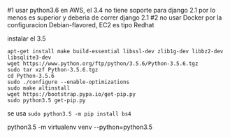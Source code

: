 #1
usar python3.6 en AWS, el 3.4 no tiene soporte para django 2.1
por lo menos es superior y deberia de correr django 2.1
#2 
no usar Docker por la configuracion Debian-flavored, EC2 es tipo Redhat

instalar el 3.5
```
apt-get install make build-essential libssl-dev zlib1g-dev libbz2-dev libsqlite3-dev
wget https://www.python.org/ftp/python/3.5.6/Python-3.5.6.tgz
sudo tar xzf Python-3.5.6.tgz
cd Python-3.5.6
sudo ./configure --enable-optimizations
sudo make altinstall
wget https://bootstrap.pypa.io/get-pip.py
sudo python3.5 get-pip.py 
```
se usa
`sudo python3.5 -m pip install bs4`

python3.5 -m virtualenv venv --python=python3.5


